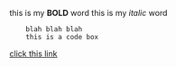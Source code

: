 this is my **BOLD** word
this is my *italic* word

    	blah blah blah
    	this is a code box
[click this link](http://daringfireball.net/projects/markdown/)